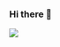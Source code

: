 ### Hi there 👋

<!-- [![J0K3RS-L4UGH's GitHub stats](https://github-readme-stats.vercel.app/api?username=J0K3RS-L4UGH)](https://github.com/anuraghazra/github-readme-stats) -->
<p align="left"> <img src="https://github-readme-stats.vercel.app/api?username=J0K3RS-L4UGH&theme=tokyonight&show_icons=true&hide_border=true&count_private=true&include_all_commits=true" /> <style>const STARS_OFFSET = 0.75;<\style> </p>

- 🔭 I’m currently working on a secret
- 🌱 I’m currently learning HTML, CSS & JS
- 👯 I’m looking to collaborate on nothing
- 🤔 I’m looking for help with nothing
- 💬 Ask me about life
- 📫 How to reach me: no
- 😄 Pronouns: He/him They/Them
- ⚡ Fun fact: idk

